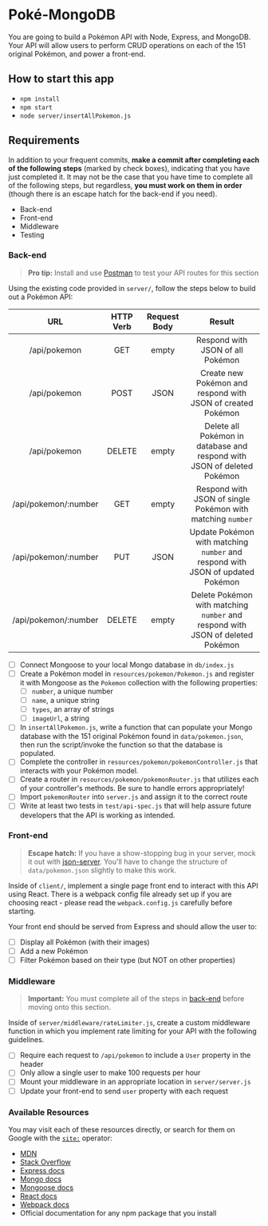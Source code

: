 # Poké-MongoDB

You are going to build a Pokémon API with Node, Express, and MongoDB. Your API will allow users to perform CRUD operations on each of the 151 original Pokémon, and power a front-end.

## How to start this app

- `npm install`
- `npm start`
- `node server/insertAllPokemon.js`

## Requirements

In addition to your frequent commits, **make a commit after completing each of the following steps** (marked by check boxes), indicating that you have just completed it. It may not be the case that you have time to complete all of the following steps, but regardless, **you must work on them in order** (though there is an escape hatch for the back-end if you need).

- Back-end
- Front-end
- Middleware
- Testing

### Back-end

> **Pro tip:** Install and use [Postman](https://www.getpostman.com/) to test your API routes for this section

Using the existing code provided in `server/`, follow the steps below to build out a Pokémon API:

|         URL          | HTTP Verb | Request Body |                                     Result                                     |
| :------------------: | :-------: | :----------: | :----------------------------------------------------------------------------: |
|     /api/pokemon     |    GET    |    empty     |                        Respond with JSON of all Pokémon                        |
|     /api/pokemon     |   POST    |     JSON     |          Create new Pokémon and respond with JSON of created Pokémon           |
|     /api/pokemon     |  DELETE   |    empty     |    Delete all Pokémon in database and respond with JSON of deleted Pokémon     |
| /api/pokemon/:number |    GET    |    empty     |           Respond with JSON of single Pokémon with matching `number`           |
| /api/pokemon/:number |    PUT    |     JSON     | Update Pokémon with matching `number` and respond with JSON of updated Pokémon |
| /api/pokemon/:number |  DELETE   |    empty     | Delete Pokémon with matching `number` and respond with JSON of deleted Pokémon |

- [ ] Connect Mongoose to your local Mongo database in `db/index.js`
- [ ] Create a Pokémon model in `resources/pokemon/Pokemon.js` and register it with Mongoose as the `Pokemon` collection with the following properties:
  - [ ] `number`, a unique number
  - [ ] `name`, a unique string
  - [ ] `types`, an array of strings
  - [ ] `imageUrl`, a string
- [ ] In `insertAllPokemon.js`, write a function that can populate your Mongo database with the 151 original Pokémon found in `data/pokemon.json`, then run the script/invoke the function so that the database is populated.
- [ ] Complete the controller in `resources/pokemon/pokemonController.js` that interacts with your Pokémon model.
- [ ] Create a router in `resources/pokemon/pokemonRouter.js` that utilizes each of your controller's methods. Be sure to handle errors appropriately!
- [ ] Import `pokemonRouter` into `server.js` and assign it to the correct route
- [ ] Write at least two tests in `test/api-spec.js` that will help assure future developers that the API is working as intended.

### Front-end

> **Escape hatch:** If you have a show-stopping bug in your server, mock it out with [json-server](https://github.com/typicode/json-server). You'll have to change the structure of `data/pokemon.json` slightly to make this work.

Inside of `client/`, implement a single page front end to interact with this API using React. There is a webpack config file already set up if you are choosing react - please read the `webpack.config.js` carefully before starting.

Your front end should be served from Express and should allow the user to:

- [ ] Display all Pokémon (with their images)
- [ ] Add a new Pokémon
- [ ] Filter Pokémon based on their type (but NOT on other properties)

### Middleware

> **Important:** You must complete all of the steps in [back-end](#back-end) before moving onto this section.

Inside of `server/middleware/rateLimiter.js`, create a custom middleware function in which you implement rate limiting for your API with the following guidelines.

- [ ] Require each request to `/api/pokemon` to include a `User` property in the header
- [ ] Only allow a single user to make 100 requests per hour
- [ ] Mount your middleware in an appropriate location in `server/server.js`
- [ ] Update your front-end to send `user` property with each request

### Available Resources

You may visit each of these resources directly, or search for them on Google with the [`site:`](https://support.google.com/websearch/answer/2466433?hl=en) operator:

- [MDN](https://developer.mozilla.org/en-US/)
- [Stack Overflow](http://stackoverflow.com/)
- [Express docs](https://expressjs.com/)
- [Mongo docs](https://docs.mongodb.com/)
- [Mongoose docs](http://mongoosejs.com/docs/index.html)
- [React docs](https://facebook.github.io/react/docs/getting-started.html)
- [Webpack docs](https://webpack.github.io/docs/)
- Official documentation for any npm package that you install
